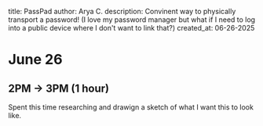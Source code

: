 title: PassPad
author: Arya C. 
description: Convinent way to physically transport a password! (I love my password manager but what if I need to log into a public device where I don't want to link that?)
created_at: 06-26-2025

# June 26

## 2PM -> 3PM (1 hour)

Spent this time researching and drawign a sketch of what I want this to look like. 